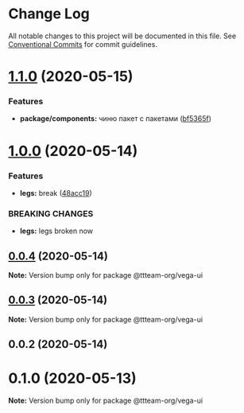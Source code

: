 # Change Log

All notable changes to this project will be documented in this file.
See [Conventional Commits](https://conventionalcommits.org) for commit guidelines.

# [1.1.0](https://github.com/ttteam-org/ttteam-vega-ui/compare/@ttteam-org/vega-ui@0.0.4...@ttteam-org/vega-ui@1.1.0) (2020-05-15)


### Features

* **package/components:** чиню пакет с пакетами ([bf5365f](https://github.com/ttteam-org/ttteam-vega-ui/commit/bf5365f9648b3f2df2931b1a81b7ff9c25ae9f59))





# [1.0.0](https://github.com/ttteam-org/ttteam-vega-ui/compare/@ttteam-org/vega-ui@0.0.4...@ttteam-org/vega-ui@1.0.0) (2020-05-14)

### Features

- **legs:** break ([48acc19](https://github.com/ttteam-org/ttteam-vega-ui/commit/48acc19ce0477c18999fe6213b8f09820eba75a1))

### BREAKING CHANGES

- **legs:** legs broken now

## [0.0.4](https://github.com/ttteam-org/ttteam-vega-ui/compare/@ttteam-org/vega-ui@0.0.3...@ttteam-org/vega-ui@0.0.4) (2020-05-14)

**Note:** Version bump only for package @ttteam-org/vega-ui

## [0.0.3](https://github.com/ttteam-org/ttteam-vega-ui/compare/@ttteam-org/vega-ui@0.0.2...@ttteam-org/vega-ui@0.0.3) (2020-05-14)

**Note:** Version bump only for package @ttteam-org/vega-ui

## 0.0.2 (2020-05-14)

# 0.1.0 (2020-05-13)

**Note:** Version bump only for package @ttteam-org/vega-ui
